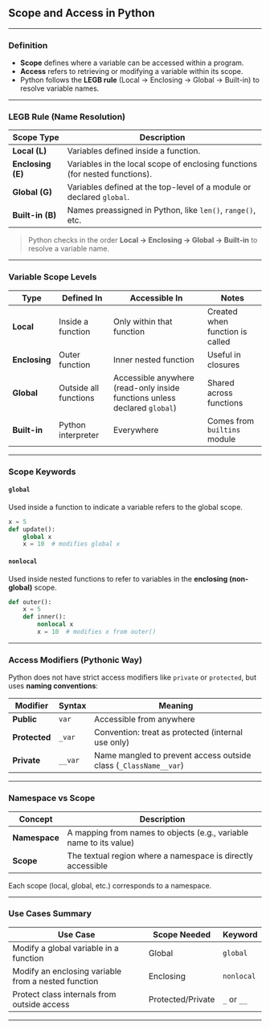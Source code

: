
## Scope and Access in Python

---

### **Definition**  
- **Scope** defines where a variable can be accessed within a program.  
- **Access** refers to retrieving or modifying a variable within its scope.  
- Python follows the **LEGB rule** (Local → Enclosing → Global → Built-in) to resolve variable names.  

---

### **LEGB Rule (Name Resolution)**

| Scope Type   | Description |
|--------------|-------------|
| **Local (L)** | Variables defined inside a function. |
| **Enclosing (E)** | Variables in the local scope of enclosing functions (for nested functions). |
| **Global (G)** | Variables defined at the top-level of a module or declared `global`. |
| **Built-in (B)** | Names preassigned in Python, like `len()`, `range()`, etc. |

> Python checks in the order **Local → Enclosing → Global → Built-in** to resolve a variable name.

---

### **Variable Scope Levels**

| Type | Defined In | Accessible In | Notes |
|------|------------|----------------|-------|
| **Local** | Inside a function | Only within that function | Created when function is called |
| **Enclosing** | Outer function | Inner nested function | Useful in closures |
| **Global** | Outside all functions | Accessible anywhere (read-only inside functions unless declared `global`) | Shared across functions |
| **Built-in** | Python interpreter | Everywhere | Comes from `builtins` module |

---

### **Scope Keywords**

#### `global`

Used inside a function to indicate a variable refers to the global scope.

```python
x = 5
def update():
    global x
    x = 10  # modifies global x
```

#### `nonlocal`

Used inside nested functions to refer to variables in the **enclosing (non-global)** scope.

```python
def outer():
    x = 5
    def inner():
        nonlocal x
        x = 10  # modifies x from outer()
```

---

### **Access Modifiers (Pythonic Way)**

Python does not have strict access modifiers like `private` or `protected`, but uses **naming conventions**:

| Modifier | Syntax | Meaning |
|----------|--------|---------|
| **Public** | `var` | Accessible from anywhere |
| **Protected** | `_var` | Convention: treat as protected (internal use only) |
| **Private** | `__var` | Name mangled to prevent access outside class (`_ClassName__var`) |

---

### **Namespace vs Scope**

| Concept | Description |
|--------|-------------|
| **Namespace** | A mapping from names to objects (e.g., variable name to its value) |
| **Scope** | The textual region where a namespace is directly accessible |

Each scope (local, global, etc.) corresponds to a namespace.

---

### **Use Cases Summary**

| Use Case | Scope Needed | Keyword |
|----------|--------------|---------|
| Modify a global variable in a function | Global | `global` |
| Modify an enclosing variable from a nested function | Enclosing | `nonlocal` |
| Protect class internals from outside access | Protected/Private | `_` or `__` |

---
